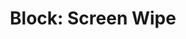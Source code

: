 ---
title: "Block: Screen Wipe"
level: 1
external: https://www.microbit.co.uk/blocks/lessons/screen-wipe/activity
---
